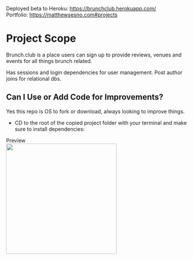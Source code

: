 Deployed beta to Heroku: https://brunchclub.herokuapp.com/ <br>
Portfolio: https://matthewsesno.com#projects

# Project Scope

Brunch.club is a place users can sign up to provide reviews, venues and events for all things brunch related. 

Has sessions and login dependencies for user management. Post author joins for relational dbs. 

## Can I Use or Add Code for Improvements?

Yes this repo is OS to fork or download, always looking to improve things. 

* CD to the root of the copied project folder with your terminal and make sure to install dependencies:

Preview<br>
<img src="https://matthewsesno.com/assets/img/bc2_sq.png" width="300px" height="auto">

